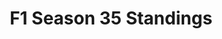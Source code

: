 ---
layout: seasons_fetch
slug: s35
title: F1 Season 35 Standings
description: F1 Season 35 Standings
permalink: '/:categories/standings'
category: f1
menu_title: F1 Standings
menu_icon: /assets/site-img/f1-48x48.png
menu_hide: false
---